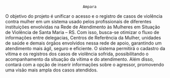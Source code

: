                                       Ampara

  O objetivo do projeto é unificar o acesso e o registro de casos de violência contra mulher
em um sistema usado pelos profissionais de diferentes instituições envolvidas na Rede de 
Atendimento às Mulheres em Situação de Violência de Santa Maria – RS. Com isso, busca-se 
otimizar o fluxo de informações entre delegacias, Centros de Referência da Mulher, unidades 
de saúde e demais órgãos envolvidos nessa rede de apoio, garantindo um atendimento mais 
ágil, seguro e eficiente. 
  O sistema permitirá o cadastro da vítima e os registros dos casos de violência sofrida,
possibilitando o acompanhamento da situação da vítima e do atendimento. Além disso, contará
com a opção de inserir informações sobre o agressor, promovendo uma visão mais ampla dos 
casos atendidos.
